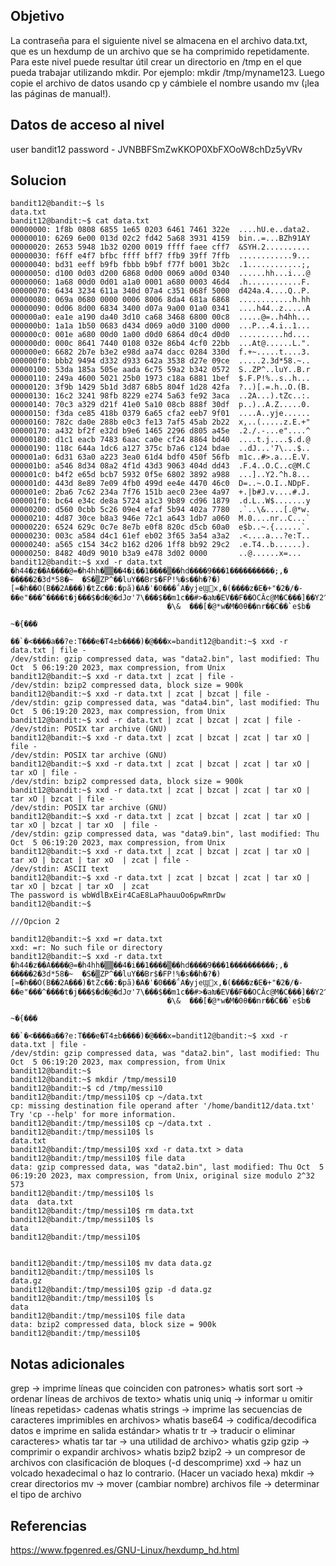 ## Objetivo 

La contraseña para el siguiente nivel se almacena en el archivo data.txt, que es un hexdump de un archivo que se ha comprimido repetidamente. Para este nivel puede resultar útil crear un directorio en /tmp en el que pueda trabajar utilizando mkdir. Por ejemplo: mkdir /tmp/myname123. Luego copie el archivo de datos usando cp y cámbiele el nombre usando mv (¡lea las páginas de manual!).
## Datos de acceso al nivel

user bandit12
password - JVNBBFSmZwKKOP0XbFXOoW8chDz5yVRv
## Solucion

```
bandit12@bandit:~$ ls
data.txt
bandit12@bandit:~$ cat data.txt
00000000: 1f8b 0808 6855 1e65 0203 6461 7461 322e  ....hU.e..data2.
00000010: 6269 6e00 013d 02c2 fd42 5a68 3931 4159  bin..=...BZh91AY
00000020: 2653 5948 1b32 0200 0019 ffff faee cff7  &SYH.2..........
00000030: f6ff e4f7 bfbc ffff bff7 ffb9 39ff 7ffb  ............9...
00000040: bd31 eeff b9fb fbbb b9bf f77f b001 3b2c  .1............;,
00000050: d100 0d03 d200 6868 0d00 0069 a00d 0340  ......hh...i...@
00000060: 1a68 00d0 0d01 a1a0 0001 a680 0003 46d4  .h............F.
00000070: 6434 3234 611a 340d 07a4 c351 068f 5000  d424a.4....Q..P.
00000080: 069a 0680 0000 0006 8006 8da4 681a 6868  ............h.hh
00000090: 0d06 8d00 6834 3400 d07a 9a00 01a0 0341  ....h44..z.....A
000000a0: ea1e a190 da40 3d10 ca68 3468 6800 00c8  .....@=..h4hh...
000000b0: 1a1a 1b50 0683 d434 d069 a0d0 3100 d000  ...P...4.i..1...
000000c0: 001e a680 00d0 1a00 d0d0 6864 d0c4 d0d0  ..........hd....
000000d0: 000c 8641 7440 0108 032e 86b4 4cf0 22bb  ...At@......L.".
000000e0: 6682 2b7e b3e2 e98d aa74 dacc 0284 330d  f.+~.....t....3.
000000f0: bbb2 9494 d332 d933 642a 3538 d27e 09ce  .....2.3d*58.~..
00000100: 53da 185a 505e aada 6c75 59a2 b342 0572  S..ZP^..luY..B.r
00000110: 249a 4600 5021 25b0 1973 c18a 6881 1bef  $.F.P!%..s..h...
00000120: 3f9b 1429 5b1d 3d87 68b5 804f 1d28 42fa  ?..)[.=.h..O.(B.
00000130: 16c2 3241 98fb 8229 e274 5a63 fe92 3aca  ..2A...).tZc..:.
00000140: 70c3 a329 d21f 41e0 5a10 08cb 888f 30df  p..)..A.Z.....0.
00000150: f3da ce85 418b 0379 6a65 cfa2 eeb7 9f01  ....A..yje......
00000160: 782c da0e 288b e0c3 fe13 7af5 45ab 2b22  x,..(.....z.E.+"
00000170: a432 bf2f e32d b9e6 1465 2296 d805 a45e  .2./.-...e"....^
00000180: d1c1 eacb 7483 6aac ca0e cf24 8864 bd40  ....t.j....$.d.@
00000190: 118c 644a 1dc6 a127 375c b7a6 c124 bdae  ..dJ...'7\...$..
000001a0: 6d31 63a0 a223 3ea0 61d4 bdf0 450f 56fb  m1c..#>.a...E.V.
000001b0: a546 8d34 08a2 4f1d 43d3 9063 404d dd43  .F.4..O.C..c@M.C
000001c0: b4f2 e65d bcb7 5932 0f5e 6802 3892 a988  ...]..Y2.^h.8...
000001d0: 443d 8e89 7e09 4fb0 499d ee4e 4470 46c0  D=..~.O.I..NDpF.
000001e0: 2ba6 7c62 234a 7f76 151b aec0 23ee 4a97  +.|b#J.v....#.J.
000001f0: bc64 e34c de8a 5724 a1c3 9b89 cd96 1879  .d.L..W$.......y
00000200: d560 0cbb 5c26 09e4 efaf 5b94 402a 7780  .`..\&....[.@*w.
00000210: 4d87 30ce b8a3 946e 72c1 a643 1db7 a060  M.0....nr..C...`
00000220: 6524 629c 0c7e 8e7b e0f8 820c d5cb 60a0  e$b..~.{......`.
00000230: 003c a584 d4c1 61ef eb02 3f65 3a54 a3a2  .<....a...?e:T..
00000240: a565 c154 34c2 b162 d206 1ff8 bb92 29c2  .e.T4..b......).
00000250: 8482 40d9 9010 b3a9 e478 3d02 0000       ..@......x=...
bandit12@bandit:~$ xxd -r data.txt
�h44�z��A����@=�h4hh�▒▒��4�i��1����▒��hd����9���1����������;,�
�����2�3d*58�~  �S�▒ZP^��luY��Br$�FP!%�s��h�?�)[=�h��O(B��2A���)�tZc��:�pã)�A�ˈ�0���΅A�yjeϢx,�(����z�E�+"�2�/�-��e"���^����t�j���$�d�@�dJơ'7\���$��m1c��#>�aԽ�EV��F��OCӐc@M�C���]��Y2^h8���D=��~O�I��NDpF�+�|b#Jv�#�J��d�LފW$�Û�▒y�`
                                   �\&  ���[�@*w�M�0θ��nr��C��`e$b�
                                                                   ~�{���
                                                                         ��`�<����a��?e:T���e�T4±b����)�@���x=bandit12@bandit:~$ xxd -r data.txt | file -
/dev/stdin: gzip compressed data, was "data2.bin", last modified: Thu Oct  5 06:19:20 2023, max compression, from Unix
bandit12@bandit:~$ xxd -r data.txt | zcat | file -
/dev/stdin: bzip2 compressed data, block size = 900k
bandit12@bandit:~$ xxd -r data.txt | zcat | bzcat | file -
/dev/stdin: gzip compressed data, was "data4.bin", last modified: Thu Oct  5 06:19:20 2023, max compression, from Unix
bandit12@bandit:~$ xxd -r data.txt | zcat | bzcat | zcat | file -
/dev/stdin: POSIX tar archive (GNU)
bandit12@bandit:~$ xxd -r data.txt | zcat | bzcat | zcat | tar xO | file -
/dev/stdin: POSIX tar archive (GNU)
bandit12@bandit:~$ xxd -r data.txt | zcat | bzcat | zcat | tar xO | tar xO | file -
/dev/stdin: bzip2 compressed data, block size = 900k
bandit12@bandit:~$ xxd -r data.txt | zcat | bzcat | zcat | tar xO | tar xO | bzcat | file -
/dev/stdin: POSIX tar archive (GNU)
bandit12@bandit:~$ xxd -r data.txt | zcat | bzcat | zcat | tar xO | tar xO | bzcat | tar xO  | file -
/dev/stdin: gzip compressed data, was "data9.bin", last modified: Thu Oct  5 06:19:20 2023, max compression, from Unix
bandit12@bandit:~$ xxd -r data.txt | zcat | bzcat | zcat | tar xO | tar xO | bzcat | tar xO  | zcat | file -
/dev/stdin: ASCII text
bandit12@bandit:~$ xxd -r data.txt | zcat | bzcat | zcat | tar xO | tar xO | bzcat | tar xO  | zcat 
The password is wbWdlBxEir4CaE8LaPhauuOo6pwRmrDw
bandit12@bandit:~$ 

///Opcion 2 

bandit12@bandit:~$ xxd =r data.txt
xxd: =r: No such file or directory
bandit12@bandit:~$ xxd -r data.txt
�h44�z��A����@=�h4hh�▒▒��4�i��1����▒��hd����9���1����������;,�
�����2�3d*58�~  �S�▒ZP^��luY��Br$�FP!%�s��h�?�)[=�h��O(B��2A���)�tZc��:�pã)�A�ˈ�0���΅A�yjeϢx,�(����z�E�+"�2�/�-��e"���^����t�j���$�d�@�dJơ'7\���$��m1c��#>�aԽ�EV��F��OCӐc@M�C���]��Y2^h8���D=��~O�I��NDpF�+�|b#Jv�#�J��d�LފW$�Û�▒y�`
                                   �\&  ���[�@*w�M�0θ��nr��C��`e$b�
                                                                   ~�{���
                                                                         ��`�<����a��?e:T���e�T4±b����)�@���x=bandit12@bandit:~$ xxd -r data.txt | file -
/dev/stdin: gzip compressed data, was "data2.bin", last modified: Thu Oct  5 06:19:20 2023, max compression, from Unix
bandit12@bandit:~$ 
bandit12@bandit:~$ mkdir /tmp/messi10
bandit12@bandit:~$ cd /tmp/messi10
bandit12@bandit:/tmp/messi10$ cp ~/data.txt
cp: missing destination file operand after '/home/bandit12/data.txt'
Try 'cp --help' for more information.
bandit12@bandit:/tmp/messi10$ cp ~/data.txt .
bandit12@bandit:/tmp/messi10$ ls
data.txt
bandit12@bandit:/tmp/messi10$ xxd -r data.txt > data
bandit12@bandit:/tmp/messi10$ file data 
data: gzip compressed data, was "data2.bin", last modified: Thu Oct  5 06:19:20 2023, max compression, from Unix, original size modulo 2^32 573
bandit12@bandit:/tmp/messi10$ ls
data  data.txt
bandit12@bandit:/tmp/messi10$ rm data.txt
bandit12@bandit:/tmp/messi10$ ls
data
bandit12@bandit:/tmp/messi10$ 


bandit12@bandit:/tmp/messi10$ mv data data.gz
bandit12@bandit:/tmp/messi10$ ls
data.gz
bandit12@bandit:/tmp/messi10$ gzip -d data.gz
bandit12@bandit:/tmp/messi10$ ls
data
bandit12@bandit:/tmp/messi10$ file data
data: bzip2 compressed data, block size = 900k
bandit12@bandit:/tmp/messi10$ 

```
## Notas adicionales

grep -> imprime líneas que coinciden con patrones> whatis sort
sort  -> ordenar líneas de archivos de texto> whatis uniq
uniq ->  informar u omitir líneas repetidas> cadenas whatis
strings -> imprime las secuencias de caracteres imprimibles en archivos> whatis base64 -> codifica/decodifica datos e imprime en salida estándar> whatis tr
tr -> traducir o eliminar caracteres> whatis tar
tar -> una utilidad de archivo> whatis gzip
gzip -> comprimir o expandir archivos> whatis bzip2
bzip2 -> un compresor de archivos con clasificación de bloques  (-d descomprime)
xxd -> haz un volcado hexadecimal o haz lo contrario. (Hacer un vaciado hexa)
mkdir -> crear directorios
mv  ->  mover (cambiar nombre) archivos
file -> determinar el tipo de archivo



## Referencias 

https://www.fpgenred.es/GNU-Linux/hexdump_hd.html